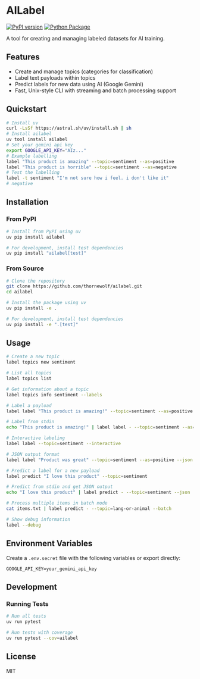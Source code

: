 # AILabel

[![PyPI version](https://badge.fury.io/py/ailabel.svg)](https://badge.fury.io/py/ailabel)
[![Python Package](https://github.com/thornewolf/ailabel/actions/workflows/python-package.yml/badge.svg)](https://github.com/thornewolf/ailabel/actions/workflows/python-package.yml)

A tool for creating and managing labeled datasets for AI training.

## Features

- Create and manage topics (categories for classification)
- Label text payloads within topics
- Predict labels for new data using AI (Google Gemini)
- Fast, Unix-style CLI with streaming and batch processing support

## Quickstart

```bash
# Install uv
curl -LsSf https://astral.sh/uv/install.sh | sh
# Install ailabel
uv tool install ailabel
# Set your gemini api key
export GOOGLE_API_KEY="AIz..."
# Example labelling
label "This product is amazing" --topic=sentiment --as=positive
label "This product is horrible" --topic=sentiment --as=negative 
# Test the labelling
label -t sentiment "I'm not sure how i feel. i don't like it"
# negative
```

## Installation

### From PyPI

```bash
# Install from PyPI using uv
uv pip install ailabel

# For development, install test dependencies
uv pip install "ailabel[test]"
```

### From Source

```bash
# Clone the repository
git clone https://github.com/thornewolf/ailabel.git
cd ailabel

# Install the package using uv
uv pip install -e .

# For development, install test dependencies
uv pip install -e ".[test]"
```

## Usage

```bash
# Create a new topic
label topics new sentiment

# List all topics
label topics list

# Get information about a topic
label topics info sentiment --labels

# Label a payload
label label "This product is amazing!" --topic=sentiment --as=positive

# Label from stdin
echo "This product is amazing!" | label label - --topic=sentiment --as=positive

# Interactive labeling
label label --topic=sentiment --interactive

# JSON output format
label label "Product was great" --topic=sentiment --as=positive --json

# Predict a label for a new payload
label predict "I love this product" --topic=sentiment

# Predict from stdin and get JSON output
echo "I love this product" | label predict - --topic=sentiment --json

# Process multiple items in batch mode
cat items.txt | label predict - --topic=lang-or-animal --batch

# Show debug information
label --debug
```

## Environment Variables

Create a `.env.secret` file with the following variables or export directly:

```
GOOGLE_API_KEY=your_gemini_api_key
```

## Development

### Running Tests

```bash
# Run all tests
uv run pytest

# Run tests with coverage
uv run pytest --cov=ailabel
```

## License

MIT 

